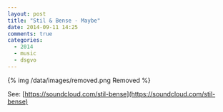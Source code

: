 ```yaml
---
layout: post
title: "Stil & Bense - Maybe"
date: 2014-09-11 14:25
comments: true
categories:
  - 2014
  - music
  - dsgvo
---
```


{% img /data/images/removed.png Removed %}

See: [https://soundcloud.com/stil-bense](https://soundcloud.com/stil-bense)
